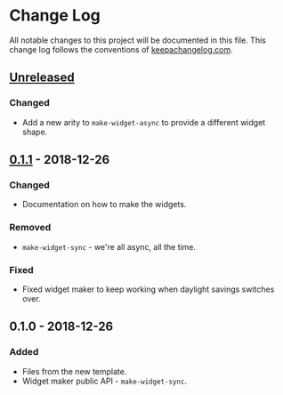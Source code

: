 # Change Log
All notable changes to this project will be documented in this file. This change log follows the conventions of [keepachangelog.com](http://keepachangelog.com/).

## [Unreleased]
### Changed
- Add a new arity to `make-widget-async` to provide a different widget shape.

## [0.1.1] - 2018-12-26
### Changed
- Documentation on how to make the widgets.

### Removed
- `make-widget-sync` - we're all async, all the time.

### Fixed
- Fixed widget maker to keep working when daylight savings switches over.

## 0.1.0 - 2018-12-26
### Added
- Files from the new template.
- Widget maker public API - `make-widget-sync`.

[Unreleased]: https://github.com/your-name/learn-cortex/compare/0.1.1...HEAD
[0.1.1]: https://github.com/your-name/learn-cortex/compare/0.1.0...0.1.1

